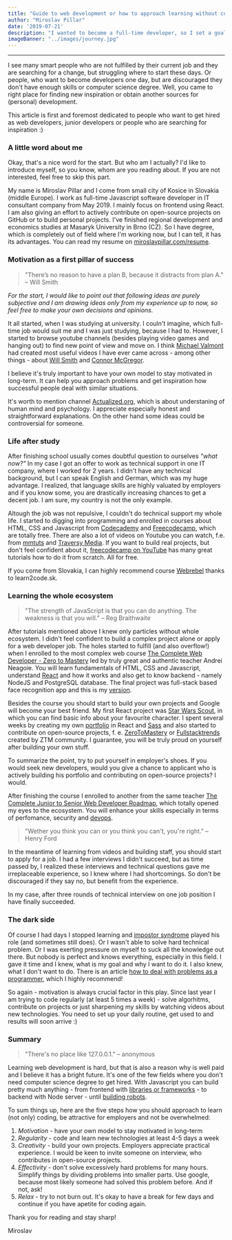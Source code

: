 ```yaml
---
title: "Guide to web development or how to approach learning without computer science degree"
author: "Miroslav Pillar"
date: '2019-07-21'
description: "I wanted to become a full-time developer, so I set a goal to get a job within one year. In fact, I've got hired after 7 months."
imageBanner: "../images/journey.jpg"
---
```


***

I see many smart people who are not fulfilled by their current job and they are searching for a change, but struggling where to start these days. Or people, who want to become developers one day, but are discouraged they don't have enough skills or computer science degree. Well, you came to right place for finding new inspiration or obtain another sources for (personal) development.

This article is first and foremost dedicated to people who want to get hired as web developers, junior developers or people who are searching for inspiration :)

### A little word about me

Okay, that's a nice word for the start. But who am I actually? I'd like to introduce myself, so you know, whom are you reading about. If you are not interested, feel free to skip this part.

My name is Miroslav Pillar and I come from small city of Kosice in Slovakia (middle Europe). I work as full-time Javascript software developer in IT consultant company from May 2019. I mainly focus on frontend using React. I am also giving an effort to actively contribute on open-source projects on GitHub or to build personal projects. I've finished regional development and economics studies at Masaryk University in Brno (CZ). So I have degree, which is completely out of field where I'm working now, but I can tell, it has its advantages. You can read my resume on [miroslavpillar.com/resume](https://miroslavpillar.com/resume).

### Motivation as a first pillar of success

> "There’s no reason to have a plan B, because it distracts from plan A." 
> – Will Smith

_For the start, I would like to point out that following ideas are purely subjective and I am drawing ideas only from my experience up to now, so feel free to make your own decisions and opinions._

It all started, when I was studying at university. I couln't imagine, which full-time job would suit me and I was just studying, because I had to. However, I started to browse youtube channels (besides playing video games and hanging out) to find new point of view and move on. I think [Michael Valmont](https://www.youtube.com/channel/UCD-cyDCJUs80NGUCYTCVPDA) had created most useful videos I have ever came across - among other things - about [Will Smith](https://www.youtube.com/watch?v=1CbMDE1ZzHA) and [Connor McGregor](https://www.youtube.com/watch?v=FrYv01Z1Hek). 

I believe it's truly important to have your own model to stay motivated in long-term. It can help you approach problems and get inspiration how successful people deal with similar situations.

It's worth to mention channel [Actualized.org](https://www.youtube.com/channel/UCgeicB5AuF3MyyUto0-M5Lw), which is about understaning of human mind and psychology. I appreciate especially honest and straightforward explanations. On the other hand some ideas could be controversial for someone.

### Life after study

After finishing school usually comes doubtful question to ourselves _"what now?"_ In my case I got an offer to work as technical support in one IT company, where I worked for 2 years. I didn't have any technical background, but I can speak English and German, which was my huge advantage. I realized, that language skills are highly valuated by employers and if you know some, you are drastically increasing chances to get a decent job. I am sure, my country is not the only example.

Altough the job was not repulsive, I couldn't do technical support my whole life. I started to digging into programming and enrolled in courses about HTML, CSS and Javascript from [Codecademy](https://www.codecademy.com/) and [Freecodecamp](https://www.freecodecamp.org/), which are totally free. There are also a lot of videos on Youtube you can watch, f.e. from [mmtuts](https://www.youtube.com/channel/UCzyuZJ8zZ-Lhfnz41DG5qLw) and [Traversy Media](https://www.youtube.com/channel/UC29ju8bIPH5as8OGnQzwJyA). If you want to build real projects, but don't feel confident about it, [freecodecamp on YouTube](https://www.youtube.com/channel/UC8butISFwT-Wl7EV0hUK0BQ) has many great tutorials how to do it from scratch. All for free.

If you come from Slovakia, I can highly recommend course [Webrebel](https://www.learn2code.sk/kurzy/webrebel-1-html-css-javascript) thanks to learn2code.sk.

### Learning the whole ecosystem

> "The strength of JavaScript is that you can do anything. The weakness is that you will."
> – Reg Braithwaite

After tutorials mentioned above I knew only particles without whole ecosystem. I didn't feel confident to build a complex project alone or apply for a web developer job. The holes started to fulfill (and also overflow!) when I enrolled to the most complex web course [The Complete Web Developer - Zero to Mastery](https://www.udemy.com/the-complete-web-developer-zero-to-mastery/) led by truly great and authentic teacher Andrei Neagoie. You will learn fundamentals of HTML, CSS and Javascript, understand [React]((https://reactjs.org/)) and how it works and also get to know backend - namely NodeJS and PostgreSQL database. The final project was full-stack based face recognition app and this is my [version](https://flamboyant-curie-74af2f.netlify.com). 

Besides the course you should start to build your own projects and Google will become your best friend. My first React project was [Star Wars Scout](https://dromediansk.github.io/star-wars-scout/), in which you can find basic info about your favourite character. I spent several weeks by creating my own [portfolio](https://miroslavpillar.com/) in React and [Sass](https://sass-lang.com/) and also started to contribute on open-source projects, f. e. [ZeroToMastery](https://zerotomastery.io/) or [Fullstacktrends](https://www.fullstacktrends.com/) created by ZTM community. I guarantee, you will be truly proud on yourself after building your own stuff.

To summarize the point, try to put yourself in employer's shoes. If you would seek new developers, would you give a chance to applicant who is actively building his portfolio and contributing on open-source projects? I would.

After finishing the course I enrolled to another from the same teacher [The Complete Junior to Senior Web Developer Roadmap](https://www.udemy.com/course/the-complete-junior-to-senior-web-developer-roadmap/), which totally opened my eyes to the ecosystem. You will enhance your skills especially in terms of perfomance, security and [devops](https://en.wikipedia.org/wiki/DevOps).

> "Wether you think you can or you think you can't, you're right."
> – Henry Ford

In the meantime of learning from videos and building staff, you should start to apply for a job. I had a few interviews I didn't succeed, but as time passed by, I realized these interviews and technical questions gave me irreplaceable experience, so I knew where I had shortcomings. So don't be discouraged if they say no, but benefit from the experience.

In my case, after three rounds of technical interview on one job position I have finally succeeded.

### The dark side

Of course I had days I stopped learning and [impostor syndrome](https://en.wikipedia.org/wiki/Impostor_syndrome) played his role (and sometimes still does). Or I wasn't able to solve hard technical problem. Or I was exerting pressure on myself to suck all the knowledge out there. But nobody is perfect and knows everything, especially in this field. I gave it time and I knew, what is my goal and why I want to do it. I also knew, what I don't want to do. There is an article [how to deal with problems as a programmer](https://www.freecodecamp.org/news/how-to-think-like-a-programmer-lessons-in-problem-solving-d1d8bf1de7d2/), which I highly recommend! 

So again - motivation is always crucial factor in this play. Since last year I am trying to code regularly (at least 5 times a week) - solve algorhitms, contribute on projects or just sharpening my skills by watching videos about new technologies. You need to set up your daily routine, get used to and results will soon arrive :)

### Summary

> "There's no place like 127.0.0.1."
> – anonymous

Learning web development is hard, but that is also a reason why is well paid and I believe it has a bright future. It's one of the few fields where you don't need computer science degree to get hired. With Javascript you can build pretty much anything - from frontend with [libraries or frameworks](https://www.javascripting.com/) - to backend with Node server - until [building robots](https://www.youtube.com/watch?v=2_r7UBBp8pE).

To sum things up, here are the five steps how you should approach to learn (not only) coding, be attractive for employers and not be overwhelmed:

1. _Motivation_ - have your own model to stay motivated in long-term
2. _Regularity_ - code and learn new technologies at least 4-5 days a week
3. _Creativity_ - build your own projects. Employers appreciate practical experience. I would be keen to invite someone on interview, who contributes in open-source projects.
4. _Effectivity_ - don't solve excessively hard problems for many hours. Simplify things by dividing problems into smaller parts. Use google, because most likely someone had solved this problem before. And if not, ask!
5. _Relax_ - try to not burn out. It's okay to have a break for few days and continue if you have apetite for coding again.

Thank you for reading and stay sharp!

Miroslav













